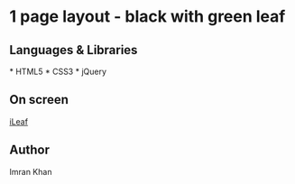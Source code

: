 <h1>1 page layout - black with green leaf</h1>

<h2>Languages & Libraries</h2>
* HTML5
* CSS3
* jQuery

<h2>On screen</h2>
<a href="http://1page-html-css-jquery.bitballoon.com/">iLeaf</a>

<h2>Author</h2>
Imran Khan

